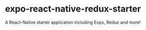 # expo-react-native-redux-starter
A React-Native starter application including Expo, Redux and more!
